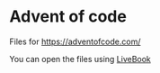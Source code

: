 # Advent of code

Files for https://adventofcode.com/


You can open the files using [LiveBook](https://livebook.dev/)
